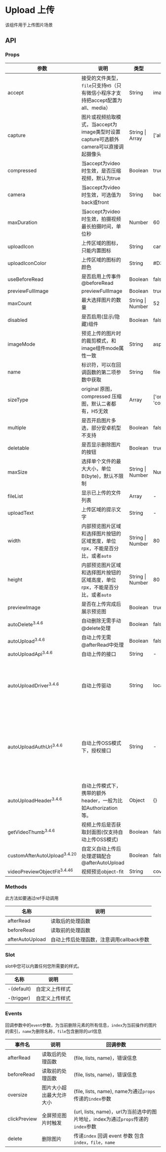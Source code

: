 # Upload 上传

该组件用于上传图片场景

## API

### Props

| 参数 | 说明 | 类型 | 默认值 | 可选值 |
| --- | --- | --- | --- | --- |
| accept | 接受的文件类型，`file`只支持`H5`（只有微信小程序才支持把accept配置为all、media） | String | image | all \| media \| image \| file \| video |
| capture | 图片或视频拾取模式，当accept为image类型时设置capture可选额外camera可以直接调起摄像头 | String \| Array | ['album', 'camera'] | - |
| compressed | 当accept为video时生效，是否压缩视频，默认为true | Boolean | true | false |
| camera | 当accept为video时生效，可选值为back或front | String | back | - |
| maxDuration | 当accept为video时生效，拍摄视频最长拍摄时间，单位秒 | Number | 60 | true |
| uploadIcon | 上传区域的图标，只能内置图标 | String | camera-fill | - |
| uploadIconColor | 上传区域的图标的颜色 | String | #D3D4D6 | - |
| useBeforeRead | 是否启用上传事件@beforeRead | Boolean | false | true |
| previewFullImage | previewFullImage | Boolean | true | false |
| maxCount | 最大选择图片的数量 | String \| Number | 52 | - |
| disabled | 是否启用(显示/隐藏)组件 | Boolean | false | true |
| imageMode | 预览上传的图片时的裁剪模式，和image组件mode属性一致 | String | aspectFill | - |
| name | 标识符，可以在回调函数的第二项参数中获取 | String | file | - |
| sizeType | original 原图，compressed 压缩图，默认二者都有，H5无效 | Array<String> | ['original', 'compressed'] | - |
| multiple | 是否开启图片多选，部分安卓机型不支持 | Boolean | false | true |
| deletable | 是否显示删除图片的按钮 | Boolean | true | false |
| maxSize | 选择单个文件的最大大小，单位B(byte)，默认不限制 | String \| Number | Number.MAX_VALUE | - |
| fileList | 显示已上传的文件列表 | Array | - | - |
| uploadText | 上传区域的提示文字 | String | - | - |
| width | 内部预览图片区域和选择图片按钮的区域宽度，单位rpx，不能是百分比，或者`auto` | String \| Number | 80 | - |
| height | 内部预览图片区域和选择图片按钮的区域高度，单位rpx，不能是百分比，或者`auto` | String \| Number | 80 | - |
| previewImage | 是否在上传完成后展示预览图 | Boolean | true | false |
| autoDelete<sup class="version-badge">3.4.6</sup> | 自动删除无需手动@delete处理 | Boolean | false | true |
| autoUpload<sup class="version-badge">3.4.6</sup> | 自动上传无需@afterRead中处理 | Boolean | false | true |
| autoUploadApi<sup class="version-badge">3.4.6</sup> | 自动上传的接口 | String | - | |
| autoUploadDriver<sup class="version-badge">3.4.6</sup> | 自动上传驱动 | String | local | oss，支持服务器本机和阿里云OSS上传 |
| autoUploadAuthUrl<sup class="version-badge">3.4.6</sup> | 自动上传OSS模式下，授权接口 | String | - | 阿里云OSS是前端上传方式，需后端提供授权签名接口。 |
| autoUploadHeader<sup class="version-badge">3.4.6</sup> | 自动上传模式下，携带的额外header，一般为比如Authorization等。 | Object | {} | - |
| getVideoThumb<sup class="version-badge">3.4.6</sup> | 视频上传后是否获取封面图(仅支持自动上传OSS模式) | Boolean | false | true |
| customAfterAutoUpload<sup class="version-badge">3.4.20</sup> | 自定义自动上传后处理逻辑配合@afterAutoUpload | Boolean | false | true |
| videoPreviewObjectFit<sup class="version-badge">3.4.46</sup> | 视频预览object-fit | String | cover | contain |

### Methods

此方法如要通过ref手动调用

| 名称 | 说明 |
| --- | --- |
| afterRead | 读取后的处理函数 |
| beforeRead | 读取前的处理函数 |
| afterAutoUpload | 自动上传后处理函数，注意调用callback参数 |

### Slot

slot中您可以内置任何您所需要的样式。

| 名称 | 说明 |
| --- | --- |
| -(default) | 自定义上传样式 |
| -(trigger) | 自定义上传样式 |

### Events

回调参数中的`event`参数，为当前删除元素的所有信息，`index`为当前操作的图片的索引，`name`为删除名称，`file`包含删除的url信息

| 事件名 | 说明 | 回调参数 |
| --- | --- | --- |
| afterRead | 读取后的处理函数 | (file, lists, name)，错误信息 |
| beforeRead | 读取前的处理函数 | (file, lists, name)，错误信息 |
| oversize | 图片大小超出最大允许大小 | (file, lists, name), name为通过`props`传递的`index`参数 |
| clickPreview | 全屏预览图片时触发 | (url, lists, name)，url为当前选中的图片地址，index为通过`props`传递的`index`参数 |
| delete | 删除图片 | 传递`index` 回调 event 参数 包含`index，file，name` |